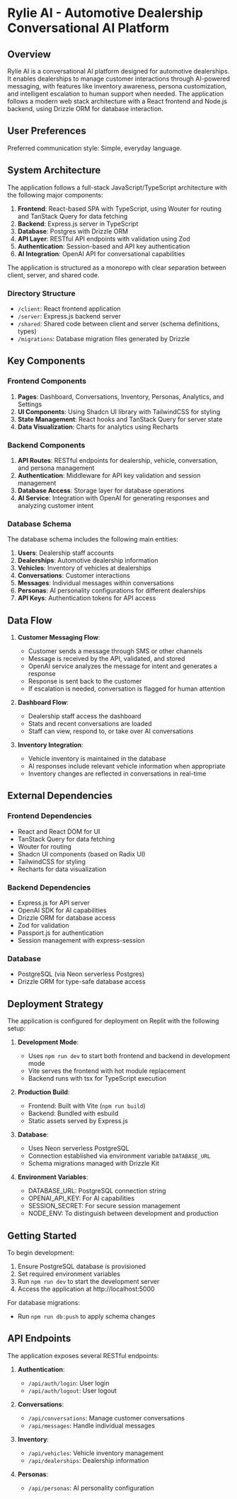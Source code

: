 # Rylie AI - Automotive Dealership Conversational AI Platform

## Overview

Rylie AI is a conversational AI platform designed for automotive dealerships. It enables dealerships to manage customer interactions through AI-powered messaging, with features like inventory awareness, persona customization, and intelligent escalation to human support when needed. The application follows a modern web stack architecture with a React frontend and Node.js backend, using Drizzle ORM for database interaction.

## User Preferences

Preferred communication style: Simple, everyday language.

## System Architecture

The application follows a full-stack JavaScript/TypeScript architecture with the following major components:

1. **Frontend**: React-based SPA with TypeScript, using Wouter for routing and TanStack Query for data fetching
2. **Backend**: Express.js server in TypeScript
3. **Database**: Postgres with Drizzle ORM
4. **API Layer**: RESTful API endpoints with validation using Zod
5. **Authentication**: Session-based and API key authentication
6. **AI Integration**: OpenAI API for conversational capabilities

The application is structured as a monorepo with clear separation between client, server, and shared code.

### Directory Structure

- `/client`: React frontend application
- `/server`: Express.js backend server
- `/shared`: Shared code between client and server (schema definitions, types)
- `/migrations`: Database migration files generated by Drizzle

## Key Components

### Frontend Components

1. **Pages**: Dashboard, Conversations, Inventory, Personas, Analytics, and Settings
2. **UI Components**: Using Shadcn UI library with TailwindCSS for styling
3. **State Management**: React hooks and TanStack Query for server state
4. **Data Visualization**: Charts for analytics using Recharts

### Backend Components

1. **API Routes**: RESTful endpoints for dealership, vehicle, conversation, and persona management
2. **Authentication**: Middleware for API key validation and session management
3. **Database Access**: Storage layer for database operations
4. **AI Service**: Integration with OpenAI for generating responses and analyzing customer intent

### Database Schema

The database schema includes the following main entities:

1. **Users**: Dealership staff accounts
2. **Dealerships**: Automotive dealership information
3. **Vehicles**: Inventory of vehicles at dealerships
4. **Conversations**: Customer interactions
5. **Messages**: Individual messages within conversations
6. **Personas**: AI personality configurations for different dealerships
7. **API Keys**: Authentication tokens for API access

## Data Flow

1. **Customer Messaging Flow**:
   - Customer sends a message through SMS or other channels
   - Message is received by the API, validated, and stored
   - OpenAI service analyzes the message for intent and generates a response
   - Response is sent back to the customer
   - If escalation is needed, conversation is flagged for human attention

2. **Dashboard Flow**:
   - Dealership staff access the dashboard
   - Stats and recent conversations are loaded
   - Staff can view, respond to, or take over AI conversations

3. **Inventory Integration**:
   - Vehicle inventory is maintained in the database
   - AI responses include relevant vehicle information when appropriate
   - Inventory changes are reflected in conversations in real-time

## External Dependencies

### Frontend Dependencies
- React and React DOM for UI
- TanStack Query for data fetching
- Wouter for routing
- Shadcn UI components (based on Radix UI)
- TailwindCSS for styling
- Recharts for data visualization

### Backend Dependencies
- Express.js for API server
- OpenAI SDK for AI capabilities
- Drizzle ORM for database access
- Zod for validation
- Passport.js for authentication
- Session management with express-session

### Database
- PostgreSQL (via Neon serverless Postgres)
- Drizzle ORM for type-safe database access

## Deployment Strategy

The application is configured for deployment on Replit with the following setup:

1. **Development Mode**:
   - Uses `npm run dev` to start both frontend and backend in development mode
   - Vite serves the frontend with hot module replacement
   - Backend runs with tsx for TypeScript execution

2. **Production Build**:
   - Frontend: Built with Vite (`npm run build`)
   - Backend: Bundled with esbuild
   - Static assets served by Express.js

3. **Database**:
   - Uses Neon serverless PostgreSQL
   - Connection established via environment variable `DATABASE_URL`
   - Schema migrations managed with Drizzle Kit

4. **Environment Variables**:
   - DATABASE_URL: PostgreSQL connection string
   - OPENAI_API_KEY: For AI capabilities
   - SESSION_SECRET: For secure session management
   - NODE_ENV: To distinguish between development and production

## Getting Started

To begin development:

1. Ensure PostgreSQL database is provisioned
2. Set required environment variables
3. Run `npm run dev` to start the development server
4. Access the application at http://localhost:5000

For database migrations:
- Run `npm run db:push` to apply schema changes

## API Endpoints

The application exposes several RESTful endpoints:

1. **Authentication**:
   - `/api/auth/login`: User login
   - `/api/auth/logout`: User logout

2. **Conversations**:
   - `/api/conversations`: Manage customer conversations
   - `/api/messages`: Handle individual messages

3. **Inventory**:
   - `/api/vehicles`: Vehicle inventory management
   - `/api/dealerships`: Dealership information

4. **Personas**:
   - `/api/personas`: AI personality configuration